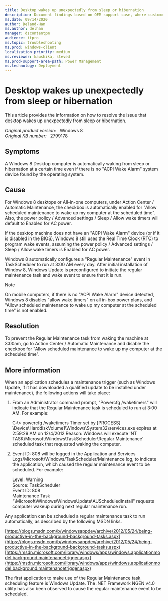 ```yaml
---
title: Desktop wakes up unexpectedly from sleep or hibernation
description: Document findings based on OEM support case, where customer observed unexpected wake behavior. Provide information on how to track down the source of wake events, and related information.
ms.date: 09/14/2020
author: Deland-Han
ms.author: delhan 
manager: dscontentpm
audience: itpro
ms.topic: troubleshooting
ms.prod: windows-client
localization_priority: medium
ms.reviewer: kaushika, steved
ms.prod-support-area-path: Power Management
ms.technology: Deployment
---
```

# Desktop wakes up unexpectedly from sleep or hibernation

This article provides the information on how to resolve the issue that desktop wakes up unexpectedly from sleep or hibernation.

_Original product version:_ &nbsp; Windows 8  
_Original KB number:_ &nbsp; 2799178

## Symptoms

A Windows 8 Desktop computer is automatically waking from sleep or hibernation at a certain time even if there is no "ACPI Wake Alarm" system device found by the operating system. 

## Cause

For Windows 8 desktops or All-in-one computers, under Action Center / Automatic Maintenance, the checkbox is automatically enabled for "Allow scheduled maintenance to wake up my computer at the scheduled time". Also, the power policy / Advanced settings / Sleep / Allow wake timers will default to Enabled for AC power. 

If the desktop machine does not have an "ACPI Wake Alarm" device (or if it is disabled in the BIOS), Windows 8 still uses the Real Time Clock (RTC) to program wake events, assuming the power policy / Advanced settings / Sleep / Allow wake timers is Enabled for AC power.

Windows 8 automatically configures a "Regular Maintenance" event in TaskScheduler to run at 3:00 AM every day. After initial installation of Window 8, Windows Update is preconfigured to initiate the regular maintenance task and wake event to ensure that it is run.

>[!NOTE]
 On mobile computers, if there is no "ACPI Wake Alarm" device detected, Windows 8 disables "allow wake timers" on all in-box power plans, and "Allow scheduled maintenance to wake up my computer at the scheduled time" is not enabled.

## Resolution

To prevent the Regular Maintenance task from waking the machine at 3:00am, go to Action Center / Automatic Maintenance and disable the checkbox for "Allow scheduled maintenance to wake up my computer at the scheduled time".

## More information

When an application schedules a maintenance trigger (such as Windows Update, if it has downloaded a qualified update to be installed under maintenance), the following actions will take place:

1. From an Administrator command prompt, "Powercfg /waketimers" will indicate that the Regular Maintenance task is scheduled to run at 3:00 AM. For example:

    C:\\> powercfg /waketimers
Timer set by [PROCESS] \Device\HarddiskVolume1\Windows\System32\services.exe expires at 2:59:29 AM on 12/4/2012
 Reason: Windows will execute 'NT TASK\Microsoft\Windows\TaskScheduler\Regular Maintenance' scheduled task that requested waking the computer.

2. Event ID: 808 will be logged in the Application and Services Logs/Microsoft/Windows/TaskScheduler/Maintenance log, to indicate the application, which caused the regular maintenance event to be scheduled. For example:

    Level: Warning  
    Source: TaskScheduler  
    Event ID: 808  
    Maintenance Task "\Microsoft\Windows\WindowsUpdate\AUScheduledInstall" requests computer wakeup during next regular maintenance run.

Any application can be scheduled a regular maintenance task to run automatically, as described by the following MSDN links.

[https://blogs.msdn.com/b/windowsappdev/archive/2012/05/24/being-productive-in-the-background-background-tasks.aspx](https://blogs.msdn.com/b/windowsappdev/archive/2012/05/24/being-productive-in-the-background-background-tasks.aspx)  
[https://msdn.microsoft.com/library/windows/apps/windows.applicationmodel.background.maintenancetrigger.aspx](https://msdn.microsoft.com/library/windows/apps/windows.applicationmodel.background.maintenancetrigger.aspx)  

The first application to make use of the Regular Maintenance task scheduling feature is Windows Update. The .NET Framework NGEN v4.0 utility has also been observed to cause the regular maintenance event to be scheduled.
